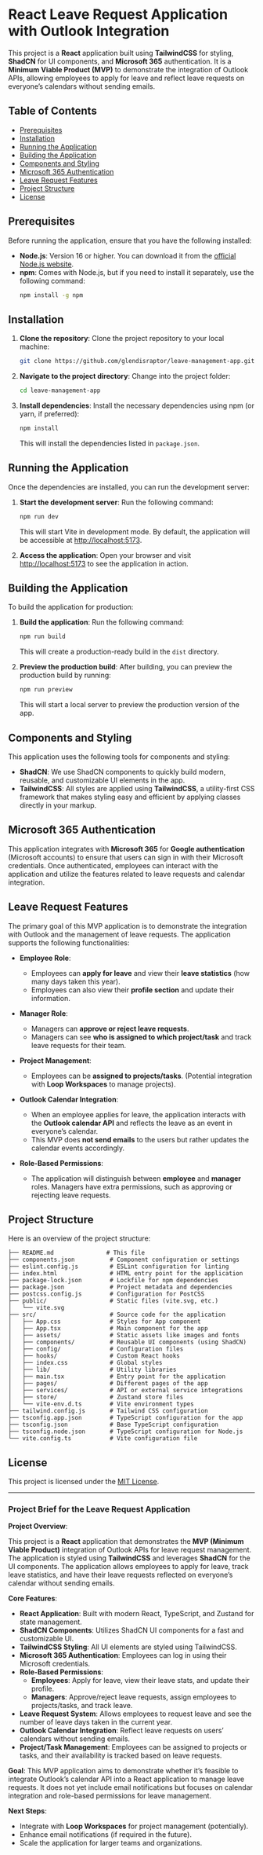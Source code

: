 # React Leave Request Application with Outlook Integration

This project is a **React** application built using **TailwindCSS** for styling, **ShadCN** for UI components, and **Microsoft 365** authentication. It is a **Minimum Viable Product (MVP)** to demonstrate the integration of Outlook APIs, allowing employees to apply for leave and reflect leave requests on everyone’s calendars without sending emails.

## Table of Contents
- [Prerequisites](#prerequisites)
- [Installation](#installation)
- [Running the Application](#running-the-application)
- [Building the Application](#building-the-application)
- [Components and Styling](#components-and-styling)
- [Microsoft 365 Authentication](#microsoft-365-authentication)
- [Leave Request Features](#leave-request-features)
- [Project Structure](#project-structure)
- [License](#license)

## Prerequisites

Before running the application, ensure that you have the following installed:

- **Node.js**: Version 16 or higher. You can download it from the [official Node.js website](https://nodejs.org/).
- **npm**: Comes with Node.js, but if you need to install it separately, use the following command:
  ```bash
  npm install -g npm
  ```

## Installation

1. **Clone the repository**:
   Clone the project repository to your local machine:
   ```bash
   git clone https://github.com/glendisraptor/leave-management-app.git
   ```

2. **Navigate to the project directory**:
   Change into the project folder:
   ```bash
   cd leave-management-app
   ```

3. **Install dependencies**:
   Install the necessary dependencies using npm (or yarn, if preferred):
   ```bash
   npm install
   ```

   This will install the dependencies listed in `package.json`.

## Running the Application

Once the dependencies are installed, you can run the development server:

1. **Start the development server**:
   Run the following command:
   ```bash
   npm run dev
   ```

   This will start Vite in development mode. By default, the application will be accessible at [http://localhost:5173](http://localhost:5173).

2. **Access the application**:
   Open your browser and visit [http://localhost:5173](http://localhost:5173) to see the application in action.

## Building the Application

To build the application for production:

1. **Build the application**:
   Run the following command:
   ```bash
   npm run build
   ```

   This will create a production-ready build in the `dist` directory.

2. **Preview the production build**:
   After building, you can preview the production build by running:
   ```bash
   npm run preview
   ```

   This will start a local server to preview the production version of the app.

## Components and Styling

This application uses the following tools for components and styling:

- **ShadCN**: We use ShadCN components to quickly build modern, reusable, and customizable UI elements in the app.
- **TailwindCSS**: All styles are applied using **TailwindCSS**, a utility-first CSS framework that makes styling easy and efficient by applying classes directly in your markup.

## Microsoft 365 Authentication

This application integrates with **Microsoft 365** for **Google authentication** (Microsoft accounts) to ensure that users can sign in with their Microsoft credentials. Once authenticated, employees can interact with the application and utilize the features related to leave requests and calendar integration.

## Leave Request Features

The primary goal of this MVP application is to demonstrate the integration with Outlook and the management of leave requests. The application supports the following functionalities:

- **Employee Role**:
  - Employees can **apply for leave** and view their **leave statistics** (how many days taken this year).
  - Employees can also view their **profile section** and update their information.

- **Manager Role**:
  - Managers can **approve or reject leave requests**.
  - Managers can see **who is assigned to which project/task** and track leave requests for their team.

- **Project Management**:
  - Employees can be **assigned to projects/tasks**. (Potential integration with **Loop Workspaces** to manage projects).

- **Outlook Calendar Integration**:
  - When an employee applies for leave, the application interacts with the **Outlook calendar API** and reflects the leave as an event in everyone’s calendar.
  - This MVP does **not send emails** to the users but rather updates the calendar events accordingly.

- **Role-Based Permissions**:
  - The application will distinguish between **employee** and **manager** roles. Managers have extra permissions, such as approving or rejecting leave requests.

## Project Structure

Here is an overview of the project structure:

```
├── README.md               # This file
├── components.json          # Component configuration or settings
├── eslint.config.js         # ESLint configuration for linting
├── index.html               # HTML entry point for the application
├── package-lock.json        # Lockfile for npm dependencies
├── package.json             # Project metadata and dependencies
├── postcss.config.js        # Configuration for PostCSS
├── public/                  # Static files (vite.svg, etc.)
│   └── vite.svg
├── src/                     # Source code for the application
│   ├── App.css              # Styles for App component
│   ├── App.tsx              # Main component for the app
│   ├── assets/              # Static assets like images and fonts
│   ├── components/          # Reusable UI components (using ShadCN)
│   ├── config/              # Configuration files
│   ├── hooks/               # Custom React hooks
│   ├── index.css            # Global styles
│   ├── lib/                 # Utility libraries
│   ├── main.tsx             # Entry point for the application
│   ├── pages/               # Different pages of the app
│   ├── services/            # API or external service integrations
│   ├── store/               # Zustand store files
│   └── vite-env.d.ts        # Vite environment types
├── tailwind.config.js       # Tailwind CSS configuration
├── tsconfig.app.json        # TypeScript configuration for the app
├── tsconfig.json            # Base TypeScript configuration
├── tsconfig.node.json       # TypeScript configuration for Node.js
└── vite.config.ts           # Vite configuration file
```

## License

This project is licensed under the [MIT License](LICENSE).

---

### Project Brief for the Leave Request Application

**Project Overview**:

This project is a **React** application that demonstrates the **MVP (Minimum Viable Product)** integration of Outlook APIs for leave request management. The application is styled using **TailwindCSS** and leverages **ShadCN** for the UI components. The application allows employees to apply for leave, track leave statistics, and have their leave requests reflected on everyone’s calendar without sending emails.

**Core Features**:
- **React Application**: Built with modern React, TypeScript, and Zustand for state management.
- **ShadCN Components**: Utilizes ShadCN UI components for a fast and customizable UI.
- **TailwindCSS Styling**: All UI elements are styled using TailwindCSS.
- **Microsoft 365 Authentication**: Employees can log in using their Microsoft credentials.
- **Role-Based Permissions**:
  - **Employees**: Apply for leave, view their leave stats, and update their profile.
  - **Managers**: Approve/reject leave requests, assign employees to projects/tasks, and track leave.
- **Leave Request System**: Allows employees to request leave and see the number of leave days taken in the current year.
- **Outlook Calendar Integration**: Reflect leave requests on users’ calendars without sending emails.
- **Project/Task Management**: Employees can be assigned to projects or tasks, and their availability is tracked based on leave requests.

**Goal**:
This MVP application aims to demonstrate whether it’s feasible to integrate Outlook’s calendar API into a React application to manage leave requests. It does not yet include email notifications but focuses on calendar integration and role-based permissions for leave management.

**Next Steps**:
- Integrate with **Loop Workspaces** for project management (potentially).
- Enhance email notifications (if required in the future).
- Scale the application for larger teams and organizations. 